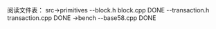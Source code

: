 阅读文件表：
src->primitives
    --block.h block.cpp DONE
    --transaction.h transaction.cpp DONE
   ->bench
    --base58.cpp DONE
